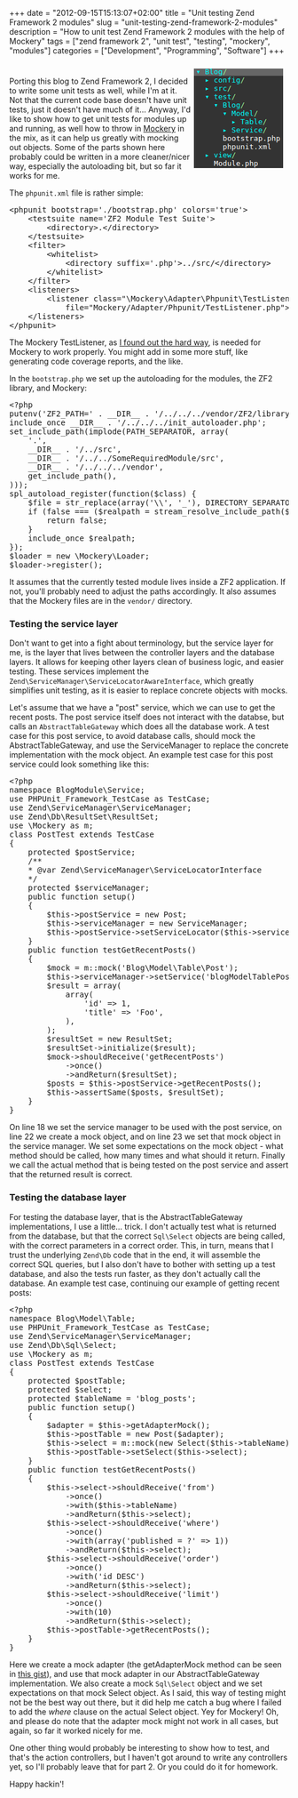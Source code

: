 +++
date = "2012-09-15T15:13:07+02:00"
title = "Unit testing Zend Framework 2 modules"
slug = "unit-testing-zend-framework-2-modules"
description = "How to unit test Zend Framework 2 modules with the help of Mockery"
tags = ["zend framework 2", "unit test", "testing", "mockery", "modules"]
categories = ["Development", "Programming", "Software"]
+++
<p style="padding:5px">
<img style="float:right;padding:5px;" unselectable="on" src="/static/img/posts/unittestzf2module.png">
</p>

<p>
Porting this blog to Zend Framework 2, I decided to write some unit tests as well, while I'm at it. Not that the current code base doesn't have unit tests, just it doesn't have much of it... Anyway, I'd like to show how to get unit tests for modules up and running, as well how to throw in <a href="https://github.com/padraic/mockery">Mockery</a> in the mix, as it can help us greatly with mocking out objects. Some of the parts shown here probably could be written in a more cleaner/nicer way, especially the autoloading bit, but so far it works for me.
</p>

<p>
The <code>phpunit.xml</code> file is rather simple:
</p>


<pre name="code" class="php">&lt;phpunit bootstrap='./bootstrap.php' colors='true'&gt;
    &lt;testsuite name='ZF2 Module Test Suite'&gt;
        &lt;directory&gt;.&lt;/directory&gt;
    &lt;/testsuite&gt;
    &lt;filter&gt;
        &lt;whitelist&gt;
            &lt;directory suffix='.php'&gt;../src/&lt;/directory&gt;
        &lt;/whitelist&gt;
    &lt;/filter&gt;
    &lt;listeners&gt;
        &lt;listener class="\Mockery\Adapter\Phpunit\TestListener"
            file="Mockery/Adapter/Phpunit/TestListener.php"&gt;&lt;/listener&gt;
    &lt;/listeners&gt;
&lt;/phpunit&gt;
</pre>

<p>
The Mockery TestListener, as <a href="https://github.com/padraic/mockery/issues/83">I found out the hard way</a>, is needed for Mockery to work properly. You might add in some more stuff, like generating code coverage reports, and the like.
</p>

<p>
In the <code>bootstrap.php</code> we set up the autoloading for the modules, the ZF2 library, and Mockery:
</p>


<pre name="code" class="php">&lt;?php
putenv('ZF2_PATH=' . __DIR__ . '/../../../vendor/ZF2/library');
include_once __DIR__ . '/../../../init_autoloader.php';
set_include_path(implode(PATH_SEPARATOR, array(
    '.',
    __DIR__ . '/../src',
    __DIR__ . '/../../SomeRequiredModule/src',
    __DIR__ . '/../../../vendor',
    get_include_path(),
)));
spl_autoload_register(function($class) {
    $file = str_replace(array('\\', '_'), DIRECTORY_SEPARATOR, $class) . '.php';
    if (false === ($realpath = stream_resolve_include_path($file))) {
        return false;
    }
    include_once $realpath;
});
$loader = new \Mockery\Loader;
$loader-&gt;register();
</pre>

<p>
It assumes that the currently tested module lives inside a ZF2 application. If not, you'll probably need to adjust the paths accordingly. It also assumes that the Mockery files are in the <code>vendor/</code> directory.
</p>
<h3>Testing the service layer</h3>

<p>
Don't want to get into a fight about terminology, but the service layer for me, is the layer that lives between the controller layers and the database layers. It allows for keeping other layers clean of business logic, and easier testing. These services implement the <code>Zend\ServiceManager\ServiceLocatorAwareInterface</code>, which greatly simplifies unit testing, as it is easier to replace concrete objects with mocks.
</p>

<p>
Let's assume that we have a "post" service, which we can use to get the recent posts. The post service itself does not interact with the databse, but calls an <code>AbstractTableGateway</code> which does all the database work. A test case for this post service, to avoid database calls, should mock the AbstractTableGateway, and use the ServiceManager to replace the concrete implementation with the mock object. An example test case for this post service could look something like this:
</p>


<pre name="code" class="php">&lt;?php
namespace BlogModule\Service;
use PHPUnit_Framework_TestCase as TestCase;
use Zend\ServiceManager\ServiceManager;
use Zend\Db\ResultSet\ResultSet;
use \Mockery as m;
class PostTest extends TestCase
{
    protected $postService;
    /**
    * @var Zend\ServiceManager\ServiceLocatorInterface
    */
    protected $serviceManager;
    public function setup()
    {
        $this-&gt;postService = new Post;
        $this-&gt;serviceManager = new ServiceManager;
        $this-&gt;postService-&gt;setServiceLocator($this-&gt;serviceManager);
    }
    public function testGetRecentPosts()
    {
        $mock = m::mock('Blog\Model\Table\Post');
        $this-&gt;serviceManager-&gt;setService('blogModelTablePost', $mock);
        $result = array(
            array(
                'id' =&gt; 1,
                'title' =&gt; 'Foo',
            ),
        );
        $resultSet = new ResultSet;
        $resultSet-&gt;initialize($result);
        $mock-&gt;shouldReceive('getRecentPosts')
            -&gt;once()
            -&gt;andReturn($resultSet);
        $posts = $this-&gt;postService-&gt;getRecentPosts();
        $this-&gt;assertSame($posts, $resultSet);
    }
}
</pre>
<p>
On line 18 we set the service manager to be used with the post service, on line 22 we create a mock object, and on line 23 we set that mock object in the service manager. We set some expectations on the mock object - what method should be called, how many times and what should it return. Finally we call the actual method that is being tested on the post service and assert that the returned result is correct.
</p>
<h3>Testing the database layer</h3>

<p>
For testing the database layer, that is the AbstractTableGateway implementations, I use a little... trick. I don't actually test what is returned from the database, but that the correct <code>Sql\Select</code> objects are being called, with the correct parameters in a correct order. This, in turn, means that I trust the underlying <code>Zend\Db</code> code that in the end, it will assemble the correct SQL queries, but I also don't have to bother with setting up a test database, and also the tests run faster, as they don't actually call the database. An example test case, continuing our example of getting recent posts:
</p>


<pre name="code" class="php">&lt;?php
namespace Blog\Model\Table;
use PHPUnit_Framework_TestCase as TestCase;
use Zend\ServiceManager\ServiceManager;
use Zend\Db\Sql\Select;
use \Mockery as m;
class PostTest extends TestCase
{
    protected $postTable;
    protected $select;
    protected $tableName = 'blog_posts';
    public function setup()
    {
        $adapter = $this-&gt;getAdapterMock();
        $this-&gt;postTable = new Post($adapter);
        $this-&gt;select = m::mock(new Select($this-&gt;tableName));
        $this-&gt;postTable-&gt;setSelect($this-&gt;select);
    }
    public function testGetRecentPosts()
    {
        $this-&gt;select-&gt;shouldReceive('from')
            -&gt;once()
            -&gt;with($this-&gt;tableName)
            -&gt;andReturn($this-&gt;select);
        $this-&gt;select-&gt;shouldReceive('where')
            -&gt;once()
            -&gt;with(array('published = ?' =&gt; 1))
            -&gt;andReturn($this-&gt;select);
        $this-&gt;select-&gt;shouldReceive('order')
            -&gt;once()
            -&gt;with('id DESC')
            -&gt;andReturn($this-&gt;select);
        $this-&gt;select-&gt;shouldReceive('limit')
            -&gt;once()
            -&gt;with(10)
            -&gt;andReturn($this-&gt;select);
        $this-&gt;postTable-&gt;getRecentPosts();
    }
}
</pre>

<p>
Here we create a mock adapter (the getAdapterMock method can be seen in <a href="https://gist.github.com/3717485">this gist</a>), and use that mock adapter in our AbstractTableGateway implementation. We also create a mock <code>Sql\Select</code> object and we set expectations on that mock Select object. As I said, this way of testing might not be the best way out there, but it did help me catch a bug where I failed to add the <i>where</i> clause on the actual Select object. Yey for Mockery! Oh, and please do note that the adapter mock might not work in all cases, but again, so far it worked nicely for me.
</p>
<p>
One other thing would probably be interesting to show how to test, and that's the action controllers, but I haven't got around to write any controllers yet, so I'll probably leave that for part 2. Or you could do it for homework.
</p>

<p>
Happy hackin'!
</p>
